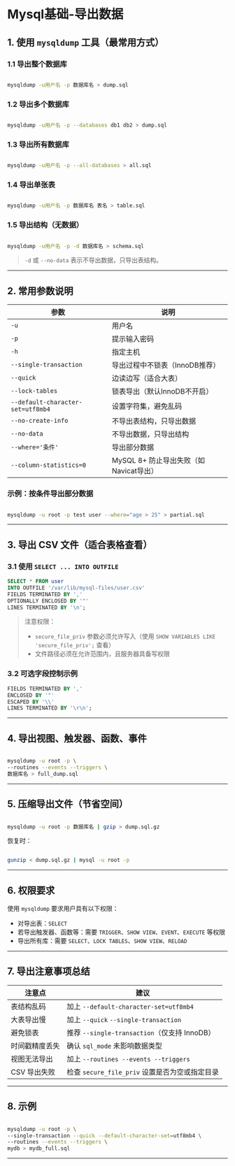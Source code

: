 # Mysql基础-导出数据


## 1. 使用 `mysqldump` 工具（最常用方式）

### 1.1 导出整个数据库

```bash

mysqldump -u用户名 -p 数据库名 > dump.sql
```

### 1.2 导出多个数据库

```bash

mysqldump -u用户名 -p --databases db1 db2 > dump.sql
```

### 1.3 导出所有数据库

```bash

mysqldump -u用户名 -p --all-databases > all.sql
```

### 1.4 导出单张表

```bash

mysqldump -u用户名 -p 数据库名 表名 > table.sql
```

### 1.5 导出结构（无数据）

```bash

mysqldump -u用户名 -p -d 数据库名 > schema.sql
```

> `-d` 或 `--no-data` 表示不导出数据，只导出表结构。

---

## 2. 常用参数说明

| 参数 | 说明 |
|------|------|
| `-u` | 用户名 |
| `-p` | 提示输入密码 |
| `-h` | 指定主机 |
| `--single-transaction` | 导出过程中不锁表（InnoDB推荐） |
| `--quick` | 边读边写（适合大表） |
| `--lock-tables` | 锁表导出（默认InnoDB不开启） |
| `--default-character-set=utf8mb4` | 设置字符集，避免乱码 |
| `--no-create-info` | 不导出表结构，只导出数据 |
| `--no-data` | 不导出数据，只导出结构 |
| `--where='条件'` | 导出部分数据 |
| `--column-statistics=0` | MySQL 8+ 防止导出失败（如Navicat导出） |

### 示例：按条件导出部分数据

```bash

mysqldump -u root -p test user --where="age > 25" > partial.sql
```

---

## 3. 导出 CSV 文件（适合表格查看）

### 3.1 使用 `SELECT ... INTO OUTFILE`

```sql
SELECT * FROM user
INTO OUTFILE '/var/lib/mysql-files/user.csv'
FIELDS TERMINATED BY ','
OPTIONALLY ENCLOSED BY '"'
LINES TERMINATED BY '\n';
```

> 注意权限：
> - `secure_file_priv` 参数必须允许写入（使用 `SHOW VARIABLES LIKE 'secure_file_priv';` 查看）
> - 文件路径必须在允许范围内，且服务器具备写权限

### 3.2 可选字段控制示例

```sql
FIELDS TERMINATED BY ',' 
ENCLOSED BY '"' 
ESCAPED BY '\\' 
LINES TERMINATED BY '\r\n';
```

---

## 4. 导出视图、触发器、函数、事件

```bash

mysqldump -u root -p \
--routines --events --triggers \
数据库名 > full_dump.sql
```

---

## 5. 压缩导出文件（节省空间）

```bash

mysqldump -u root -p 数据库名 | gzip > dump.sql.gz
```

恢复时：

```bash

gunzip < dump.sql.gz | mysql -u root -p
```

---


## 6. 权限要求

使用 `mysqldump` 要求用户具有以下权限：

- 对导出表：`SELECT`
- 若导出触发器、函数等：需要 `TRIGGER`、`SHOW VIEW`、`EVENT`、`EXECUTE` 等权限
- 导出所有库：需要 `SELECT`、`LOCK TABLES`、`SHOW VIEW`、`RELOAD`

---

## 7. 导出注意事项总结

| 注意点 | 建议 |
|--------|------|
| 表结构乱码 | 加上 `--default-character-set=utf8mb4` |
| 大表导出慢 | 加上 `--quick` `--single-transaction` |
| 避免锁表 | 推荐 `--single-transaction`（仅支持 InnoDB） |
| 时间戳精度丢失 | 确认 `sql_mode` 未影响数据类型 |
| 视图无法导出 | 加上 `--routines --events --triggers` |
| CSV 导出失败 | 检查 `secure_file_priv` 设置是否为空或指定目录 |

---

## 8. 示例

```bash

mysqldump -u root -p \
--single-transaction --quick --default-character-set=utf8mb4 \
--routines --events --triggers \
mydb > mydb_full.sql
```

---

